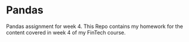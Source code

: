# Pandas
Pandas assignment for week 4.
This Repo contains my homework for the content covered in week 4 of my FinTech course.
